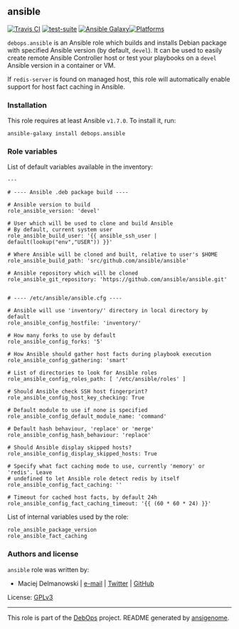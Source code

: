 ## ansible

[![Travis CI](https://secure.travis-ci.org/debops/ansible-role-ansible.png)](http://travis-ci.org/debops/ansible-role-ansible) [![test-suite](http://img.shields.io/badge/test--suite-ansible--role--ansible-blue.svg)](https://github.com/debops/test-suite/tree/master/ansible-role-ansible/) [![Ansible Galaxy](http://img.shields.io/badge/galaxy-debops.ansible-660198.svg)](https://galaxy.ansible.com/list#/roles/1550)[![Platforms](http://img.shields.io/badge/platforms-debian%20|%20ubuntu-lightgrey.svg)](#)

`debops.ansible` is an Ansible role which builds and installs Debian
package with specified Ansible version (by default, `devel`). It can be
used to easily create remote Ansible Controller host or test your playbooks
on a `devel` Ansible version in a container or VM.

If `redis-server` is found on managed host, this role will automatically
enable support for host fact caching in Ansible.


### Installation

This role requires at least Ansible `v1.7.0`. To install it, run:

    ansible-galaxy install debops.ansible






### Role variables

List of default variables available in the inventory:

    ---
    
    # ---- Ansible .deb package build ----
    
    # Ansible version to build
    role_ansible_version: 'devel'
    
    # User which will be used to clone and build Ansible
    # By default, current system user
    role_ansible_build_user: '{{ ansible_ssh_user | default(lookup("env","USER")) }}'
    
    # Where Ansible will be cloned and built, relative to user's $HOME
    role_ansible_build_path: 'src/github.com/ansible/ansible'
    
    # Ansible repository which will be cloned
    role_ansible_git_repository: 'https://github.com/ansible/ansible.git'
    
    
    # ---- /etc/ansible/ansible.cfg ----
    
    # Ansible will use 'inventory/' directory in local directory by default
    role_ansible_config_hostfile: 'inventory/'
    
    # How many forks to use by default
    role_ansible_config_forks: '5'
    
    # How Ansible should gather host facts during playbook execution
    role_ansible_config_gathering: 'smart'
    
    # List of directories to look for Ansible roles
    role_ansible_config_roles_path: [ '/etc/ansible/roles' ]
    
    # Should Ansible check SSH host fingerprint?
    role_ansible_config_host_key_checking: True
    
    # Default module to use if none is specified
    role_ansible_config_default_module_name: 'command'
    
    # Default hash behaviour, 'replace' or 'merge'
    role_ansible_config_hash_behaviour: 'replace'
    
    # Should Ansible display skipped hosts?
    role_ansible_config_display_skipped_hosts: True
    
    # Specify what fact caching mode to use, currently 'memory' or 'redis'. Leave
    # undefined to let Ansible role detect redis by itself
    role_ansible_config_fact_caching: ''
    
    # Timeout for cached host facts, by default 24h
    role_ansible_config_fact_caching_timeout: '{{ (60 * 60 * 24) }}'



List of internal variables used by the role:

    role_ansible_package_version
    role_ansible_fact_caching


### Authors and license

`ansible` role was written by:

- Maciej Delmanowski | [e-mail](mailto:drybjed@gmail.com) | [Twitter](https://twitter.com/drybjed) | [GitHub](https://github.com/drybjed)

License: [GPLv3](https://tldrlegal.com/license/gnu-general-public-license-v3-(gpl-3))

***

This role is part of the [DebOps](http://debops.org/) project. README generated by [ansigenome](https://github.com/nickjj/ansigenome/).
